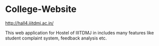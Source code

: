 # College-Website
http://hall4.iiitdmj.ac.in/

This web application for Hostel of IIITDMJ in includes many features like student complaint system, feedback
analysis etc.
